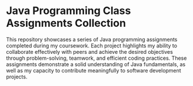 # Java Programming Class Assignments Collection
This repository showcases a series of Java programming assignments completed during my coursework. Each project highlights my ability to collaborate effectively with peers and achieve the desired objectives through problem-solving, teamwork, and efficient coding practices. These assignments demonstrate a solid understanding of Java fundamentals, as well as my capacity to contribute meaningfully to software development projects. 
